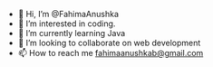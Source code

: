 - 👋 Hi, I’m @FahimaAnushka
- 👀 I’m interested in coding.
- 🌱 I’m currently learning Java
- 💞️ I’m looking to collaborate on web development
- 📫 How to reach me fahimaanushkab@gmail.com

<!---
FahimaAnushka/FahimaAnushka is a ✨ special ✨ repository because its `README.md` (this file) appears on your GitHub profile.
You can click the Preview link to take a look at your changes.
--->
